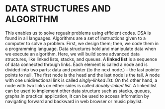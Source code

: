 # DATA STRUCTURES AND ALGORITHM
This enables us to solve regualr problems using efficient codes. DSA is found in
all languages.
Algorithms are a set of instructions given to a computer to solve a problem.
First, we design them; then, we code them in a programming language. Data
structures hold and manipulate data when we execute an algorithm.
Here, we will build some advanced data structures, like linked lists, stacks, and queues.
A **linked list** is a sequence of data connected through links. Each element is
called a node and is divided into two parts: data and pointer (to the next
        node.) - the last pointer points to null.
The first node is the head and the last node is the tail.
A node with one unidirectional link is called *singly-linked list.* On th4 other
hand, a node with two links on either sides is called *doubly-linked list.*
A linked list can be used to implement other data structure such as stacks,
  queues, graphs.In practical application, it can be used to access infornation
  by navigating forward and backward in web browser or music playlist.

